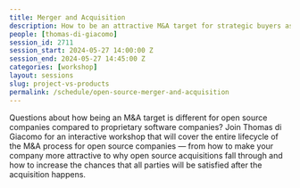 ```yaml
---
title: Merger and Acquisition
description: How to be an attractive M&A target for strategic buyers as an open source company.
people: [thomas-di-giacomo]
session_id: 2711
session_start: 2024-05-27 14:00:00 Z
session_end: 2024-05-27 14:45:00 Z 
categories: [workshop]
layout: sessions
slug: project-vs-products
permalink: /schedule/open-source-merger-and-acquisition
---
```


Questions about how being an M&A target is different for open source companies compared to proprietary software 
companies? Join Thomas di Giacomo for an interactive workshop that will cover the entire lifecycle of the M&A 
process for open source companies — from how to make your company more attractive to why open source acquisitions 
fall through and how to increase the chances that all parties will be satisfied after the acquisition happens. 
